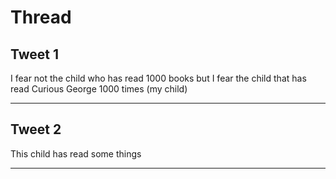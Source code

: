 # Thread

## Tweet 1

I fear not the child who has read 1000 books but I fear the child that has read Curious George 1000 times (my child)

---

## Tweet 2

This child has read some things

---

